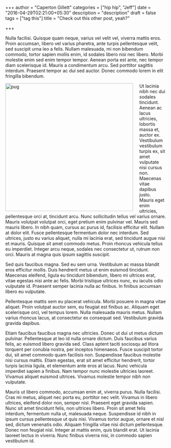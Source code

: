 +++
author = "Caperton Gillett"
categories = ["hip hip", "Jeff"]
date = "2016-04-29T02:21:00+05:30"
description = "description"
draft = false
tags = ["tag this"]
title = "Check out this other post, yeah?"

+++

Nulla facilisi. Quisque quam neque, varius vel velit vel, viverra mattis eros. Proin accumsan, libero vel varius pharetra, ante turpis pellentesque velit, sed suscipit urna leo a felis. Nullam malesuada, mi non bibendum commodo, tortor sapien mollis enim, id sodales libero nisi nec libero. Morbi molestie enim sed enim tempor tempor. Aenean porta est ante, nec tempor diam scelerisque id. Mauris a condimentum arcu. Sed porttitor sagittis interdum. Praesent tempor ac dui sed auctor. Donec commodo lorem in elit fringilla bibendum.

<!--more-->

<img src="/img/pug.jpg" alt="pug" style="float:left;width:400px;padding-right:20px"> Ut lacinia nibh nec dui sodales tincidunt. Aenean ac lacus ultricies, lobortis massa et, auctor ex. Vestibulum vestibulum turpis ex, sit amet vulputate nisi cursus non. Maecenas vitae dapibus justo. Mauris eget enim ultricies, pellentesque orci at, tincidunt arcu. Nunc sollicitudin tellus vel varius ornare. Mauris volutpat volutpat orci, eget pretium enim pulvinar vel. Mauris sed mauris libero. In nibh quam, cursus ac purus id, facilisis efficitur elit. Nullam at dolor elit. Fusce pellentesque fermentum dolor nec interdum. Sed ultrices, justo eu varius aliquet, nulla mi lacinia erat, sed tincidunt augue nisi et mauris. Quisque sit amet commodo metus. Proin rhoncus vehicula tellus eu imperdiet. Integer arcu neque, sodales nec consectetur ut, rutrum non orci. Mauris at magna quis ipsum sagittis suscipit.

Sed quis faucibus magna. Sed eu sem urna. Vestibulum ac massa blandit eros efficitur mollis. Duis hendrerit metus ut enim euismod tincidunt. Maecenas eleifend, ligula eu tincidunt bibendum, libero mi ultrices erat, vitae egestas nisi ante ac felis. Morbi tristique ultrices nunc, eu iaculis odio vulputate id. Praesent semper lacinia nulla ac finibus. In finibus accumsan libero eu vulputate.

Pellentesque mattis sem eu placerat vehicula. Morbi posuere in magna vitae aliquet. Proin volutpat auctor sem, eu feugiat est finibus ac. Aliquam eget scelerisque orci, vel tempus lorem. Nulla malesuada mauris metus. Nullam varius rhoncus lacus, at consectetur ex consequat sed. Vestibulum gravida gravida dapibus.

Etiam faucibus faucibus magna nec ultricies. Donec ut dui ut metus dictum pulvinar. Pellentesque at leo id nulla ornare dictum. Duis faucibus varius felis, ac euismod libero gravida sed. Class aptent taciti sociosqu ad litora torquent per conubia nostra, per inceptos himenaeos. Fusce suscipit tortor dui, sit amet commodo quam facilisis non. Suspendisse faucibus molestie nisi cursus mattis. Etiam egestas, erat sit amet efficitur hendrerit, tortor turpis lacinia ligula, et elementum ante eros at lacus. Nunc vehicula imperdiet sapien a finibus. Nam tempor nunc molestie ultricies laoreet. Vivamus aliquet euismod ultrices. Vivamus molestie tempor nibh non vulputate.

Mauris ut libero commodo, accumsan enim at, viverra purus. Nulla facilisi. Cras mi metus, aliquet nec porta eu, porttitor nec velit. Vivamus in libero ultrices, eleifend dolor non, semper nisl. Praesent eget gravida sapien. Nunc sit amet tincidunt felis, non ultrices libero. Proin sit amet felis interdum, fermentum nulla ut, malesuada neque. Suspendisse id nibh in ipsum cursus pellentesque ut quis nisi. Vivamus tortor augue, ornare et nisl sed, dictum venenatis odio. Aliquam fringilla vitae nisi dictum pellentesque. Donec non feugiat nisl. Integer at mattis enim, quis blandit erat. Ut lacinia laoreet lectus in viverra. Nunc finibus viverra nisi, in commodo sapien vestibulum id.
